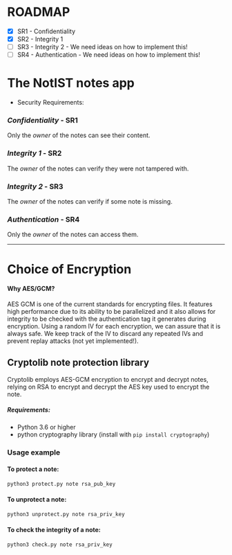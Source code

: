 # **ROADMAP** 
- [x] SR1 - Confidentiality
- [x] SR2 - Integrity 1
- [ ] SR3 - Integrity 2 - We need ideas on how to implement this!
- [ ] SR4 - Authentication - We need ideas on how to implement this!

# The NotIST notes app
* Security Requirements:
### *Confidentiality* - SR1
Only the *owner* of the notes can see their content. 
### *Integrity 1* - SR2
The *owner* of the notes can verify they were not tampered with.
### *Integrity 2* - SR3
The *owner* of the notes can verify if some note is missing.
### *Authentication* - SR4
Only the *owner* of the notes can access them.

***
# **Choice of Encryption**
#### Why AES/GCM?
AES GCM is one of the current standards for encrypting files. It features high performance due to its ability to be parallelized and it also allows for integrity to be checked with the authentication tag it generates during encryption. Using a random IV for each encryption, we can assure that it is always safe. We keep track of the IV to discard any repeated IVs and prevent replay attacks (not yet implemented!).

## **Cryptolib note protection library**
Cryptolib employs AES-GCM encryption to encrypt and decrypt notes, relying on RSA to encrypt and decrypt the AES key used to encrypt the note.  

##### Requirements:
- Python 3.6 or higher
- python cryptography library (install with `pip install cryptography`)

### **Usage example**
#### To protect a note:
```bash
python3 protect.py note rsa_pub_key
```

#### To unprotect a note:
```bash
python3 unprotect.py note rsa_priv_key
```

#### To check the integrity of a note:
```bash
python3 check.py note rsa_priv_key
```
